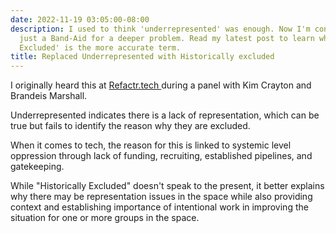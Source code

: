 ```yaml
---
date: 2022-11-19 03:05:00-08:00
description: I used to think 'underrepresented' was enough. Now I'm convinced that's
  just a Band-Aid for a deeper problem. Read my latest post to learn why 'Historically
  Excluded' is the more accurate term.
title: Replaced Underrepresented with Historically excluded
---
```


I originally heard this at [Refactr.tech ](https://youtu.be/VIt07OV5S4Y) during a panel with Kim Crayton and Brandeis Marshall. 

Underrepresented indicates there is a lack of representation, which can be true but fails to identify the reason why they are excluded.

When it comes to tech, the reason for this is linked to systemic level oppression through lack of funding, recruiting, established pipelines, and gatekeeping. 

While "Historically Excluded" doesn't speak to the present, it better explains why there may be representation issues in the space while also providing context and establishing importance of intentional work in improving the situation for one or more groups in the space.